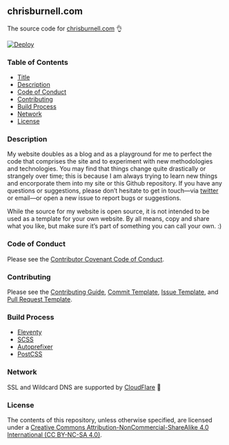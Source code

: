 ## chrisburnell.com

The source code for [chrisburnell.com](https://chrisburnell.com/) 👌

[![Deploy](https://github.com/chrisburnell/chrisburnell.com/workflows/Deploy/badge.svg)](https://github.com/chrisburnell/chrisburnell.com/actions?query=workflow%3A%22Deploy%22)

### Table of Contents

-   [Title](#chrisburnellcom)
-   [Description](#description)
-   [Code of Conduct](#code-of-conduct)
-   [Contributing](#contributing)
-   [Build Process](#build-process)
-   [Network](#network)
-   [License](#license)

### Description

My website doubles as a blog and as a playground for me to perfect the code that
comprises the site and to experiment with new methodologies and technologies.
You may find that things change quite drastically or strangely over time; this
is because I am always trying to learn new things and encorporate them into my
site or this Github repository. If you have any questions or suggestions, please
don’t hesitate to get in touch—via
[twitter](https://twitter.com/iamchrisburnell) or email—or open a new issue to
report bugs or suggestions.

While the source for my website is open source, it is not intended to be used as a template for your own website. By all means, copy and share what you like, but make sure it’s part of something you can call your own. :)

### Code of Conduct

Please see the [Contributor Covenant Code of Conduct](CODE_OF_CONDUCT.md).

### Contributing

Please see the [Contributing Guide](CONTRIBUTING.md), [Commit Template](COMMIT_TEMPLATE.md), [Issue Template](ISSUE_TEMPLATE.md), and [Pull Request Template](PULL_REQUEST_TEMPLATE.md).

### Build Process

-   [Eleventy](https://11ty.dev)
-   [SCSS](http://sass-lang.com)
-   [Autoprefixer](https://github.com/ai/autoprefixer)
-   [PostCSS](http://postcss.org/)

### Network

SSL and Wildcard DNS are supported by [CloudFlare](https://www.cloudflare.com/) 🙏

### License

The contents of this repository, unless otherwise specified, are licensed under a [Creative Commons Attribution-NonCommercial-ShareAlike 4.0 International (CC BY-NC-SA 4.0)](LICENSE).
